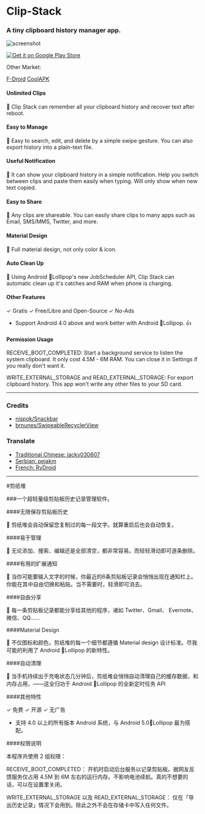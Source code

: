 # Clip-Stack

### A tiny clipboard history manager app.

![screenshot](http://ww4.sinaimg.cn/large/66cab368gw1ep3ki6o4yzj21eq0h67am.jpg)

[![Get it on Google Play Store](https://developer.android.com/images/brand/en_generic_rgb_wo_60.png)](https://play.google.com/store/apps/details?id=com.catchingnow.tinyclipboardmanager)

Other Market:

[F-Droid](https://f-droid.org/repository/browse/?fdid=com.catchingnow.tinyclipboardmanager)
[CoolAPK](http://coolapk.com/apk/com.catchingnow.tinyclipboardmanager)

#### Unlimited Clips

📌 Clip Stack can remember all your clipboard history and recover text after reboot. 

#### Easy to Manage

📌 Easy to search, edit, and delete by a simple swipe gesture. You can also export history into a plain-text file.

#### Useful Notification

📌 It can show your clipboard history in a simple notification. Help you switch between clips and paste them easily when typing. Will only show when new text copied.

#### Easy to Share

📌 Any clips are shareable. You can easily share clips to many apps such as Email, SMS/MMS, Twitter, and more.

#### Material Design

📌 Full material design, not only color & icon.

#### Auto Clean Up

📌 Using Android 🍭Lollipop's new JobScheduler API, Clip Stack can automatic clean up it's catches and RAM when phone is charging. 

#### Other Features

✓ Gratis
✓ Free/Libre and Open-Source
✓ No-Ads

- Support Android 4.0 above and work better with Android 🍭Lollipop. 👍

#### Permission Usage

RECEIVE_BOOT_COMPLETED:  Start a background service to listen the system clipboard. It only cost 4.5M - 6M RAM. You can close it in Settings if you really don't want it.


WRITE_EXTERNAL_STORAGE and READ_EXTERNAL_STORAGE:  For export clipboard history. This app won't write any other files to your SD card.

-----

### Credits

* [nispok/Snackbar](https://github.com/nispok/snackbar)
* [brnunes/SwipeableRecyclerView](https://github.com/brnunes/SwipeableRecyclerView)

### Translate

* [Traditional Chinese: jacky030607](http://apk.tw/thread-645505-1-1.html)
* [Serbian: pejakm](https://github.com/heruoxin/Clip-Stack/pull/4)
* [French: RyDroid](https://github.com/heruoxin/Clip-Stack/pull/10)

-----

#剪纸堆

###一个超轻量级剪贴板历史记录管理软件。


####无限保存剪贴板历史

📌 剪纸堆会自动保留您复制过的每一段文字。就算重启后也会自动恢复。

####易于管理

📌 无论添加、搜索、编辑还是全部清空，都非常容易。而轻轻滑动即可逐条删除。

####有用的扩展通知

📌 当你可能要输入文字的时候，你最近的6条剪贴板记录会悄悄出现在通知栏上。你能在其中自由切换和粘贴。当不需要时，轻滑即可消去。

####自由分享

📌 每一条剪贴板记录都能分享给其他的程序，诸如 Twitter、Gmail、 Evernote、微信、QQ……

####Material Design

📌 不仅图标和颜色，剪纸堆的每一个细节都遵循 Material design 设计标准。尽我可能的利用了 Android 🍭Lollipop 的新特性。

####自动清理

📌 当手机持续出于充电状态几分钟后，剪纸堆会悄悄自动清理自己的缓存数据，和内存占用，——这全归功于 Android 🍭Lollipop 的全新定时任务 API


####其他特性

✓  免费 ✓  开源 ✓  无广告

- 支持 4.0 以上的所有版本 Android 系统，与 Android 5.0🍭Lollipop 最为搭配。

####权限说明

本程序共使用 2 组权限：

RECEIVE_BOOT_COMPLETED： 开机时启动后台服务以记录剪贴板。据网友反馈服务仅占用 4.5M 到 6M 左右的运行内存。不影响电池续航。真的不想要的话，可以在设置里关闭。

WRITE_EXTERNAL_STORAGE 以及 READ_EXTERNAL_STORAGE： 仅在「导出历史记录」情况下会用到。除此之外不会在存储卡中写入任何文件。
